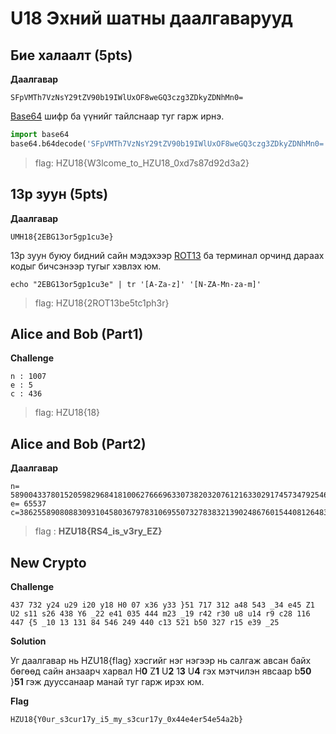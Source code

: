 # U18 Эхний шатны даалгаварууд
## Бие халаалт (5pts)
**Даалгавар**
```
SFpVMTh7VzNsY29tZV90b19IWlUxOF8weGQ3czg3ZDkyZDNhMn0=
```
[Base64](https://en.wikipedia.org/wiki/Base64) шифр ба үүнийг тайлснаар туг гарж ирнэ.
```python
import base64
base64.b64decode('SFpVMTh7VzNsY29tZV90b19IWlUxOF8weGQ3czg3ZDkyZDNhMn0=')
```
> flag: HZU18{W3lcome_to_HZU18_0xd7s87d92d3a2}

## 13р зуун (5pts)
**Даалгавар**
```
UMH18{2EBG13or5gp1cu3e}
```
13р зуун буюу бидний сайн мэдэхээр [ROT13](https://en.wikipedia.org/wiki/ROT13) ба терминал орчинд дараах кодыг бичсэнээр тугыг хэвлэх юм.
```shell
echo "2EBG13or5gp1cu3e" | tr '[A-Za-z]' '[N-ZA-Mn-za-m]'
```
> flag: HZU18{2ROT13be5tc1ph3r}

## Alice and Bob (Part1)
**Challenge**
``` 
n : 1007
e : 5
c : 436
```
> flag: HZU18{18}

## Alice and Bob (Part2)
**Даалгавар**
```
n= 58900433780152059829684181006276669633073820320761216330291745734792546625247
e= 65537
c=38625589080883093104580367978310695507327838321390248676015440812648307006611
```
> flag : **HZU18{RS4_is_v3ry_EZ}**

## New Crypto
**Challenge**
```
437 732 y24 u29 i20 y18 H0 07 x36 y33 }51 717 312 a48 543 _34 e45 Z1 U2 s11 s26 438 Y6 _22 e41 035 444 m23 _19 r42 r30 u8 u14 r9 c28 116 447 {5 _10 13 131 84 546 249 440 c13 521 b50 327 r15 e39 _25
```
**Solution**

Уг даалгавар нь HZU18{flag} хэсгийг нэг нэгээр нь салгаж авсан байх бөгөөд сайн анзаарч харвал H**0** Z**1** U**2** 1**3** U**4** гэх мэтчилэн явсаар b**50** }**51** гэж дууссанаар манай туг гарж ирэх юм.


**Flag**
```
HZU18{Y0ur_s3cur17y_i5_my_s3cur17y_0x44e4er54e54a2b}
```
